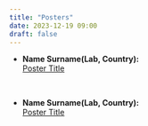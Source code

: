 ```yaml
---
title: "Posters"
date: 2023-12-19 09:00
draft: false
---
```


* **Name Surname(Lab, Country):**  
<a href="Poster1.pdf">Poster Title</a>
<br>


* **Name Surname(Lab, Country):**  
<a href="Poster2.pdf">Poster Title</a>
<br>
